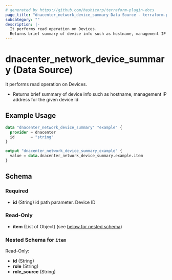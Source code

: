 ```yaml
---
# generated by https://github.com/hashicorp/terraform-plugin-docs
page_title: "dnacenter_network_device_summary Data Source - terraform-provider-dnacenter"
subcategory: ""
description: |-
  It performs read operation on Devices.
  Returns brief summary of device info such as hostname, management IP address for the given device Id
---
```


# dnacenter_network_device_summary (Data Source)

It performs read operation on Devices.

- Returns brief summary of device info such as hostname, management IP address for the given device Id

## Example Usage

```terraform
data "dnacenter_network_device_summary" "example" {
  provider = dnacenter
  id       = "string"
}

output "dnacenter_network_device_summary_example" {
  value = data.dnacenter_network_device_summary.example.item
}
```

<!-- schema generated by tfplugindocs -->
## Schema

### Required

- **id** (String) id path parameter. Device ID

### Read-Only

- **item** (List of Object) (see [below for nested schema](#nestedatt--item))

<a id="nestedatt--item"></a>
### Nested Schema for `item`

Read-Only:

- **id** (String)
- **role** (String)
- **role_source** (String)


